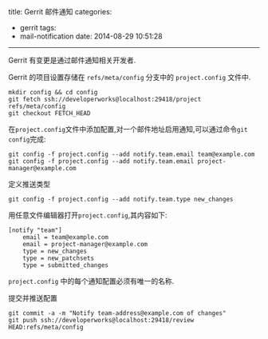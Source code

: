 title: Gerrit 邮件通知
categories:
  - gerrit
tags:
  - mail-notification
date: 2014-08-29 10:51:28
---

Gerrit 有变更是通过邮件通知相关开发者.

Gerrit 的项目设置存储在 `refs/meta/config` 分支中的 `project.config` 文件中.


```
mkdir config && cd config
git fetch ssh://developerworks@localhost:29418/project refs/meta/config
git checkout FETCH_HEAD
```

在`project.config`文件中添加配置,对一个邮件地址启用通知,可以通过命令`git config`完成:

```
git config -f project.config --add notify.team.email team@example.com
git config -f project.config --add notify.team.email project-manager@example.com
```

定义推送类型

```
git config -f project.config --add notify.team.type new_changes

```

用任意文件编辑器打开`project.config`,其内容如下:

```
[notify "team"]
	email = team@example.com
	email = project-manager@example.com
	type = new_changes
	type = new_patchsets
	type = submitted_changes
```

`project.config` 中的每个通知配置必须有唯一的名称.

提交并推送配置

```
git commit -a -m "Notify team-address@example.com of changes"
git push ssh://developerworks@localhost:29418/review HEAD:refs/meta/config
```

